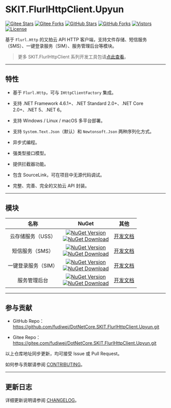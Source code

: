 ﻿# SKIT.FlurlHttpClient.Upyun

[![Gitee Stars](https://gitee.com/fudiwei/DotNetCore.SKIT.FlurlHttpClient.Upyun/badge/star.svg?title=Stars)](https://gitee.com/fudiwei/DotNetCore.SKIT.FlurlHttpClient.Upyun)
[![Gitee Forks](https://gitee.com/fudiwei/DotNetCore.SKIT.FlurlHttpClient.Upyun/badge/fork.svg?title=Forks)](https://gitee.com/fudiwei/DotNetCore.SKIT.FlurlHttpClient.Upyun)
[![GitHub Stars](https://img.shields.io/github/stars/fudiwei/DotNetCore.SKIT.FlurlHttpClient.Upyun?logo=github&label=Stars)](https://github.com/fudiwei/DotNetCore.SKIT.FlurlHttpClient.Upyun)
[![GitHub Forks](https://img.shields.io/github/forks/fudiwei/DotNetCore.SKIT.FlurlHttpClient.Upyun?logo=github&label=Forks)](https://github.com/fudiwei/DotNetCore.SKIT.FlurlHttpClient.Upyun)
[![Vistors](https://visitor-badge.laobi.icu/badge?page_id=fudiwei.DotNetCore.SKIT.FlurlHttpClient.Upyun&title=Visitors)](https://github.com/fudiwei/DotNetCore.SKIT.FlurlHttpClient.Upyun)
[![License](https://img.shields.io/github/license/fudiwei/DotNetCore.SKIT.FlurlHttpClient.Upyun?label=License)](https://mit-license.org/)

基于 `Flurl.Http` 的又拍云 API HTTP 客户端，支持文件存储、短信服务（SMS）、一键登录服务（SIM）、服务管理后台等模块。

> 更多 SKIT.FlurlHttpClient 系列开发工具包请[点此查看](https://github.com/fudiwei/DotNetCore.SKIT.FlurlHttpClient)。

---

## 特性

-   基于 `Flurl.Http`，可与 `IHttpClientFactory` 集成。

-   支持 .NET Framework 4.6.1+、.NET Standard 2.0+、.NET Core 2.0+、.NET 5、.NET 6。

-   支持 Windows / Linux / macOS 多平台部署。

-   支持 `System.Text.Json`（默认）和 `Newtonsoft.Json` 两种序列化方式。

-   异步式编程。

-   强类型接口模型。

-   提供拦截器功能。

-   包含 SourceLink，可在项目中无源代码调试。

-   完整、完善、完全的又拍云 API 封装。

---

## 模块

|        名称         |                                                                                                                                                                                   NuGet                                                                                                                                                                                    |                 其他                 |
| :-----------------: | :------------------------------------------------------------------------------------------------------------------------------------------------------------------------------------------------------------------------------------------------------------------------------------------------------------------------------------------------------------------------: | :----------------------------------: |
|  云存储服务（USS）  |         [![NuGet Version](https://img.shields.io/nuget/v/SKIT.FlurlHttpClient.Upyun.Uss.svg?label=NuGet)](https://www.nuget.org/packages/SKIT.FlurlHttpClient.Upyun.Uss) <br> [![NuGet Download](https://img.shields.io/nuget/dt/SKIT.FlurlHttpClient.Upyun.Uss.svg?sanitize=true&label=Downloads)](https://www.nuget.org/packages/SKIT.FlurlHttpClient.Upyun.Uss)         |   [开发文档](./docs/Uss/README.md)   |
|   短信服务（SMS）   |         [![NuGet Version](https://img.shields.io/nuget/v/SKIT.FlurlHttpClient.Upyun.Sms.svg?label=NuGet)](https://www.nuget.org/packages/SKIT.FlurlHttpClient.Upyun.Sms) <br> [![NuGet Download](https://img.shields.io/nuget/dt/SKIT.FlurlHttpClient.Upyun.Sms.svg?sanitize=true&label=Downloads)](https://www.nuget.org/packages/SKIT.FlurlHttpClient.Upyun.Sms)         |   [开发文档](./docs/Sms/README.md)   |
| 一键登录服务（SIM） |         [![NuGet Version](https://img.shields.io/nuget/v/SKIT.FlurlHttpClient.Upyun.Sim.svg?label=NuGet)](https://www.nuget.org/packages/SKIT.FlurlHttpClient.Upyun.Sim) <br> [![NuGet Download](https://img.shields.io/nuget/dt/SKIT.FlurlHttpClient.Upyun.Sim.svg?sanitize=true&label=Downloads)](https://www.nuget.org/packages/SKIT.FlurlHttpClient.Upyun.Sim)         |   [开发文档](./docs/Sim/README.md)   |
|    服务管理后台     | [![NuGet Version](https://img.shields.io/nuget/v/SKIT.FlurlHttpClient.Upyun.Console.svg?label=NuGet)](https://www.nuget.org/packages/SKIT.FlurlHttpClient.Upyun.Console) <br> [![NuGet Download](https://img.shields.io/nuget/dt/SKIT.FlurlHttpClient.Upyun.Console.svg?sanitize=true&label=Downloads)](https://www.nuget.org/packages/SKIT.FlurlHttpClient.Upyun.Console) | [开发文档](./docs/Console/README.md) |

---

## 参与贡献

-   GitHub Repo：https://github.com/fudiwei/DotNetCore.SKIT.FlurlHttpClient.Upyun.git

-   Gitee Repo：https://gitee.com/fudiwei/DotNetCore.SKIT.FlurlHttpClient.Upyun.git

以上仓库地址同步更新，均可接受 Issue 或 Pull Request。

如何参与贡献请参阅 [CONTRIBUTING](./CONTRIBUTING.md)。

---

## 更新日志

详细更新说明请参阅 [CHANGELOG](./CHANGELOG.md)。
